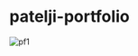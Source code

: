 # patelji-portfolio
![pf1](https://github.com/Tusharp21/patelji-portfolio/assets/93108145/837c995f-6720-4225-aacb-0d7f195f0e2d)
